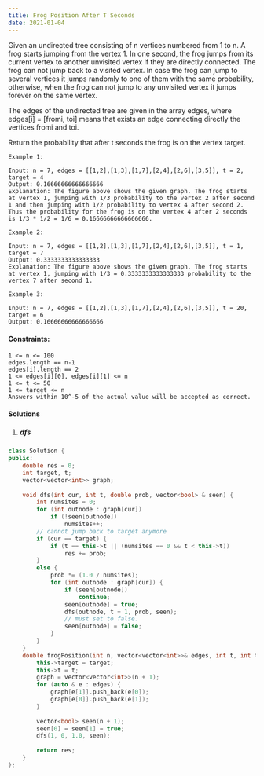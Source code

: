 ```yaml
---
title: Frog Position After T Seconds
date: 2021-01-04
---
```

Given an undirected tree consisting of n vertices numbered from 1 to n. A frog starts jumping from the vertex 1. In one second, the frog jumps from its current vertex to another unvisited vertex if they are directly connected. The frog can not jump back to a visited vertex. In case the frog can jump to several vertices it jumps randomly to one of them with the same probability, otherwise, when the frog can not jump to any unvisited vertex it jumps forever on the same vertex. 

The edges of the undirected tree are given in the array edges, where edges[i] = [fromi, toi] means that exists an edge connecting directly the vertices fromi and toi.

Return the probability that after t seconds the frog is on the vertex target.

 

```
Example 1:

Input: n = 7, edges = [[1,2],[1,3],[1,7],[2,4],[2,6],[3,5]], t = 2, target = 4
Output: 0.16666666666666666 
Explanation: The figure above shows the given graph. The frog starts at vertex 1, jumping with 1/3 probability to the vertex 2 after second 1 and then jumping with 1/2 probability to vertex 4 after second 2. Thus the probability for the frog is on the vertex 4 after 2 seconds is 1/3 * 1/2 = 1/6 = 0.16666666666666666. 

Example 2:

Input: n = 7, edges = [[1,2],[1,3],[1,7],[2,4],[2,6],[3,5]], t = 1, target = 7
Output: 0.3333333333333333
Explanation: The figure above shows the given graph. The frog starts at vertex 1, jumping with 1/3 = 0.3333333333333333 probability to the vertex 7 after second 1. 

Example 3:

Input: n = 7, edges = [[1,2],[1,3],[1,7],[2,4],[2,6],[3,5]], t = 20, target = 6
Output: 0.16666666666666666
```

 

#### Constraints:

    1 <= n <= 100
    edges.length == n-1
    edges[i].length == 2
    1 <= edges[i][0], edges[i][1] <= n
    1 <= t <= 50
    1 <= target <= n
    Answers within 10^-5 of the actual value will be accepted as correct.


#### Solutions


1. ##### dfs

```cpp
class Solution {
public:
    double res = 0;
    int target, t;
    vector<vector<int>> graph;
    
    void dfs(int cur, int t, double prob, vector<bool> & seen) {
        int numsites = 0;
        for (int outnode : graph[cur])
            if (!seen[outnode])
                numsites++;
        // cannot jump back to target anymore
        if (cur == target) {
            if (t == this->t || (numsites == 0 && t < this->t))
                res += prob;
        }
        else {
            prob *= (1.0 / numsites);
            for (int outnode : graph[cur]) {
                if (seen[outnode])
                    continue;
                seen[outnode] = true;
                dfs(outnode, t + 1, prob, seen);
                // must set to false.
                seen[outnode] = false;
            }
        }
    }
    double frogPosition(int n, vector<vector<int>>& edges, int t, int target) {
        this->target = target;
        this->t = t;
        graph = vector<vector<int>>(n + 1);
        for (auto & e : edges) {
            graph[e[1]].push_back(e[0]);
            graph[e[0]].push_back(e[1]);
        }
        
        vector<bool> seen(n + 1);
        seen[0] = seen[1] = true;
        dfs(1, 0, 1.0, seen);
        
        return res;
    }
};
```